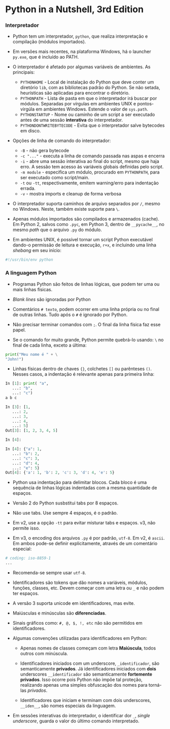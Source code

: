 # Python in a Nutshell, 3rd Edition

### Interpretador

- Python tem um interpretador, `python`, que realiza interpretação e compilação (módulos importados).
- Em versões mais recentes, na plataforma Windows, há o launcher `py.exe`, que é incluído ao PATH.
- O interpretador é afetado por algumas variáveis de ambientes. As principais:
    - `PYTHONHOME` - Local de instalação do Python que deve conter um diretório `lib`, com as bibliotecas padrão do Python. Se não setada, heurísticas são aplicadas para encontrar o diretório.
    - `PYTHONPATH` - Lista de pasta em que o interpretador irá buscar por módulos. Separadas por vírgulas em ambientes UNIX e pontos-virgúla em ambientes Windows. Estende o valor de `sys.path`.
    - `PYTHONSTARTUP` - Nome ou caminho de um script a ser executado antes de uma sessão **interativa** do interpretador.
    - `PYTHONDONTWRITEBYTECODE` - Evita que o interpretador salve bytecodes em disco.

- Opções de linha de comando do interpretador:
    - `-B` - não gera bytecode
    - `-c "..."` - executa a linha de comando passada nas aspas e encerra
    - `-i` - abre uma sessão interativa ao final do script, mesmo que haja erro. A sessão tem acesso às variáveis globais definidas pelo script.
    - `-m module` - especifica um módulo, procurado em `PYTHONPATH`, para ser executado como script/main.
    - `-t` ou `-tt`, respectivamente, emitem warning/erro para indentação errada.
    - `-v` - mostra imports e cleanup de forma verbosa

- O interpretador suporta caminhos de arquivo separados por `/`, mesmo no Windows. Neste, também existe suporte para `\`.

- Apenas módulos importados são compilados e armazenados (cache). Em Python 2, salvos como `.pyc`, em Python 3, dentro de `__pycache__`, no mesmo *path* que o arquivo `.py` do módulo.

- Em ambientes UNIX, é possível tornar um script Python executável dando-o permissão de leitura e execução, `r+x`, e incluindo uma linha *shebang* em seu início: 

```python
#!/usr/bin/env python
```

### A linguagem Python

- Programas Python são feitos de linhas lógicas, que podem ter uma ou mais linhas físicas.

- *Blank lines* são ignoradas por Python

- Comentários `# texto`, podem ocorrer em uma linha própria ou no final de outras linhas. Tudo após o `#` é ignorado por Python.

- Não precisar terminar comandos com `;`. O final da linha física faz esse papel.

- Se o comando for muito grande, Python permite quebrá-lo usando: `\` no final de cada linha, exceto a última:

```python
print("Meu nome é " + \
"John!")
```

- Linhas físicas dentro de chaves `{}`, colchetes `[]` ou parênteses `()`. Nesses casos, a indentação é relevante apenas para primeira linha:

```python
In [1]: print( "a",  
   ...: "b", 
   ...: "c")                                                                                                                                                 
a b c

In [3]: [1, 
   ...: 2, 
   ...: 3, 
   ...: 4, 
   ...: 5]                                                                                                                                                   
Out[3]: [1, 2, 3, 4, 5]

In [4]:                                                                                                                                                      

In [4]: {"a": 1, 
   ...: "b": 2, 
   ...: "c": 3, 
   ...: "d": 4, 
   ...: "e": 5}                                                                                                                                              
Out[4]: {'a': 1, 'b': 2, 'c': 3, 'd': 4, 'e': 5}
```

- Python usa indentação para delimitar blocos. Cada bloco é uma sequência de linhas lógicas indentadas com a mesma quantidade de espaços.

- Versão 2 do Python susbstitui tabs por 8 espaços.

- Não use tabs. Use sempre 4 espaços, é o padrão.

- Em v2, use a opção `-tt` para evitar misturar tabs e espaços. v3, não permite isso.

- Em v3, o encoding dos arquivos `.py` é por padrão, `utf-8`. Em v2, é `ascii`. Em ambos pode-se definir explicitamente, através de um comentário especial:

```python
# coding: iso-8859-1
...
```

- Recomenda-se sempre usar `utf-8`.

- Identificadores são tokens que dão nomes a variáveis, módulos, funções, classes, etc. Devem começar com uma letra ou `_` e não podem ter espaços. 

- A versão 3 suporta unicode em identificadores, mas evite.

- Maiúsculas e minúsculas são **diferenciadas**.

- Sinais gráficos como: `#, @, $, !, etc` não são permitidos em identificadores.

- Algumas convenções utilizadas para identificadores em Python:
    - Apenas nomes de classes começam com letra **Maiúscula**, todos outros com minúscula.

    - Identificadores iniciados com um underscore, `_identificador`, são semanticamente **privados**. Já identificadores iniciados com **dois** underscores `__identificador` são semanticamente **fortemente privados**. Isso ocorre pois Python não impõe tal proteção, realizando apenas uma simples obfuscação dos nomes para torná-las *privados*.

    - Identificadores que iniciam e terminam com dois underscores, `__iden__`, são nomes especiais da linguagem.

- Em sessões interativas do interpretador, o identificar dor `_`, *single underscore*, guarda o valor do último comando interpretado.

